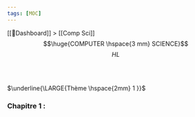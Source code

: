 ```yaml
---
tags: [MOC]
---
```

[[📝Dashboard]] > [[Comp Sci]]
<br/>
$$\huge{COMPUTER \hspace{3 mm} SCIENCE}$$
$$
HL
$$

<br/>
<br/>

$\underline{\LARGE{Thème \hspace{2mm} 1 }}$
### **Chapitre 1 :**